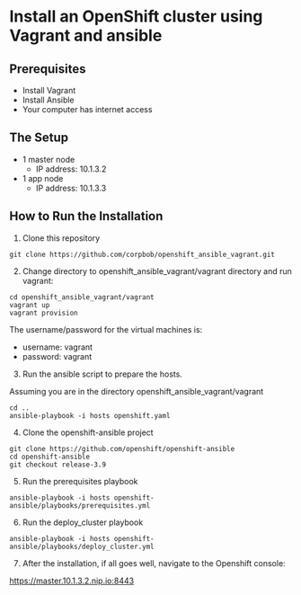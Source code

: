 # Install an OpenShift cluster using Vagrant and ansible

## Prerequisites
- Install Vagrant
- Install Ansible
- Your computer has internet access

## The Setup

- 1 master node
  - IP address: 10.1.3.2 
- 1 app node
  - IP address: 10.1.3.3

## How to Run the Installation

1. Clone this repository
  
```
git clone https://github.com/corpbob/openshift_ansible_vagrant.git
```

2. Change directory to openshift_ansible_vagrant/vagrant directory and run vagrant:

```
cd openshift_ansible_vagrant/vagrant
vagrant up
vagrant provision
```
The username/password for the virtual machines is:

  - username: vagrant
  - password: vagrant

3. Run the ansible script to prepare the hosts.

Assuming you are in the directory openshift_ansible_vagrant/vagrant
```
cd ..
ansible-playbook -i hosts openshift.yaml
```

4. Clone the openshift-ansible project

```
git clone https://github.com/openshift/openshift-ansible
cd openshift-ansible
git checkout release-3.9
```
5. Run the prerequisites playbook

```
ansible-playbook -i hosts openshift-ansible/playbooks/prerequisites.yml
```

6. Run the deploy_cluster playbook

```
ansible-playbook -i hosts openshift-ansible/playbooks/deploy_cluster.yml
```

7. After the installation, if all goes well, navigate to the Openshift console:

https://master.10.1.3.2.nip.io:8443

